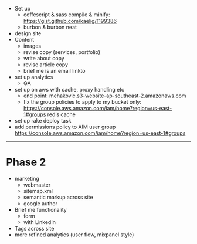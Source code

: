 * Set up
	- coffescript & sass compile & minify: https://gist.github.com/kaelig/1199386
	- burbon & burbon neat
* design site
* Content
  - images
  - revise copy (services, portfolio)
  - write about copy
  - revise article copy
  - brief me is an email linkto
* set up analytics
  - GA
* set up on aws with cache, proxy handling etc
	- end point: mehakovic.s3-website-ap-southeast-2.amazonaws.com
	- fix the group policies to apply to my bucket only: https://console.aws.amazon.com/iam/home?region=us-east-1#groups
	 redis cache
* set up rake deploy task
* add permissions policy to AIM user group https://console.aws.amazon.com/iam/home?region=us-east-1#groups
***

# Phase 2

* marketing
	- webmaster
	- sitemap.xml
	- semantic markup across site
	- google author
* Brief me functionality
	- form
	- with LinkedIn
* Tags across site
* more refined analytics (user flow, mixpanel style)
